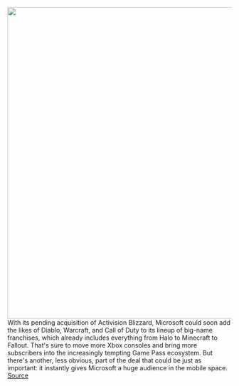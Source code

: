 <img src='https://cdn.vox-cdn.com/thumbor/Chj-hC9TENUFcXAvZWbh6c6f_VI=/0x0:3000x2000/1200x800/filters:focal(1260x760:1740x1240)/cdn.vox-cdn.com/uploads/chorus_image/image/70404832/495476474.0.jpg' width='700px' /><br/>
With its pending acquisition of Activision Blizzard, Microsoft could soon add the likes of Diablo, Warcraft, and Call of Duty to its lineup of big-name franchises, which already includes everything from Halo to Minecraft to Fallout. That's sure to move more Xbox consoles and bring more subscribers into the increasingly tempting Game Pass ecosystem. But there's another, less obvious, part of the deal that could be just as important: it instantly gives Microsoft a huge audience in the mobile space.
<a href='https://www.theverge.com/2022/1/18/22889457/microsoft-activision-blizzard-acquisition-mobile-gaming-candy-crush'> Source <a/>